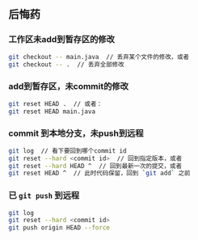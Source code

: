 ## 后悔药

### 工作区未add到暂存区的修改

```sh
git checkout -- main.java  // 丢弃某个文件的修改，或者
git checkout -- .  // 丢弃全部修改
```

### add到暂存区，未commit的修改

```sh
git reset HEAD .  // 或者：
git reset HEAD main.java
```

### commit 到本地分支，未push到远程

```sh
git log  // 看下要回到哪个commit id
git reset --hard <commit id>  // 回到指定版本，或者
git reset --hard HEAD ^  // 回到最新一次的提交，或者
git reset HEAD ^  // 此时代码保留，回到 `git add` 之前
```

### 已 `git push` 到远程

```sh
git log
git reset --hard <commit id>
git push origin HEAD --force
```
